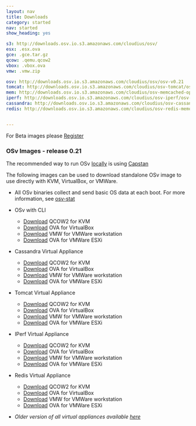 ```yaml
---
layout: nav
title: Downloads
category: started
nav: started
show_heading: yes

s3: http://downloads.osv.io.s3.amazonaws.com/cloudius/osv/
esx: .esx.ova
gce: .gce.tar.gz
qcow: .qemu.qcow2
vbox: .vbox.ova
vmw: .vmw.zip

osv: http://downloads.osv.io.s3.amazonaws.com/cloudius/osv/osv-v0.21
tomcat: http://downloads.osv.io.s3.amazonaws.com/cloudius/osv-tomcat/osv-tomcat-v0.21
mem: http://downloads.osv.io.s3.amazonaws.com/cloudius/osv-memcached-opt/osv-memcached-opt-v0.21
iperf: http://downloads.osv.io.s3.amazonaws.com/cloudius/osv-iperf/osv-iperf-v0.21
cassandra: http://downloads.osv.io.s3.amazonaws.com/cloudius/osv-cassandra/osv-cassandra-v0.21
redis: http://downloads.osv.io.s3.amazonaws.com/cloudius/osv-redis-memonly/osv-redis-memonly-v0.21


---
```


For Beta images please [Register](beta-registration)


### OSv Images - release 0.21
The recommended way to run OSv [locally](/run-locally)
is using [Capstan](/capstan)

The following images can be used to download standalone OSv image to
use directly with KVM, VirtualBox, or VMWare.

* All OSv binaries collect and send basic OS data at each boot.
For more information, see [osv-stat](osv-stat)


<!--more-->

* OSv with CLI
  * [Download]({{page.osv}}{{page.qcow}}) QCOW2 for KVM
  * [Download]({{page.osv}}{{page.vbox}}) OVA for VirtualBox
  * [Download]({{page.osv}}{{page.vmw}}) VMW for VMWare workstation
  * [Download]({{page.osv}}{{page.esx}}) OVA for VMWare ESXi

* Cassandra Virtual Appliance
  * [Download]({{page.cassandra}}{{page.qcow}}) QCOW2 for KVM
  * [Download]({{page.cassandra}}{{page.vbox}}) OVA for VirtualBox
  * [Download]({{page.cassandra}}{{page.vmw}}) VMW for VMWare workstation
  * [Download]({{page.cassandra}}{{page.esx}}) OVA for VMWare ESXi


* Tomcat Virtual Appliance
  * [Download]({{page.tomcat}}{{page.qcow}}) QCOW2 for KVM
  * [Download]({{page.tomcat}}{{page.vbox}}) OVA for VirtualBox
  * [Download]({{page.tomcat}}{{page.vmw}}) VMW for VMWare workstation
  * [Download]({{page.tomcat}}{{page.esx}}) OVA for VMWare ESXi


* IPerf Virtual Appliance
  * [Download]({{page.iperf}}{{page.qcow}}) QCOW2 for KVM
  * [Download]({{page.iperf}}{{page.vbox}}) OVA for VirtualBox
  * [Download]({{page.iperf}}{{page.vmw}}) VMW for VMWare workstation
  * [Download]({{page.iperf}}{{page.esx}}) OVA for VMWare ESXi

* Redis Virtual Appliance
  * [Download]({{page.redis}}{{page.qcow}}) QCOW2 for KVM
  * [Download]({{page.redis}}{{page.vbox}}) OVA for VirtualBox
  * [Download]({{page.redis}}{{page.vmw}}) VMW for VMWare workstation
  * [Download]({{page.redis}}{{page.esx}}) OVA for VMWare ESXi


* *Older version of all virtual appliances available [here](http://s3.amazonaws.com/downloads.osv.io/index.html?prefix=cloudius/)*

